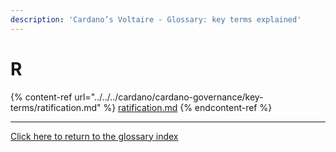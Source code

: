 ```yaml
---
description: 'Cardano’s Voltaire - Glossary: key terms explained'
---
```


# R

{% content-ref url="../../../cardano/cardano-governance/key-terms/ratification.md" %}
[ratification.md](../../../cardano/cardano-governance/key-terms/ratification.md)
{% endcontent-ref %}

***

[Click here to return to the glossary index](../)
